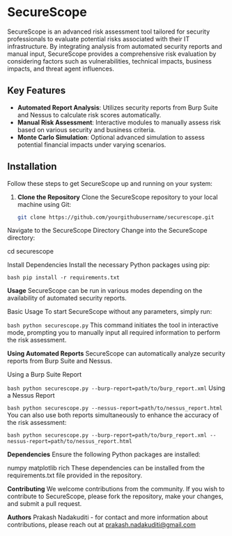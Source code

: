 # SecureScope

SecureScope is an advanced risk assessment tool tailored for security professionals to evaluate potential risks associated with their IT infrastructure. By integrating analysis from automated security reports and manual input, SecureScope provides a comprehensive risk evaluation by considering factors such as vulnerabilities, technical impacts, business impacts, and threat agent influences.

## Key Features

- **Automated Report Analysis**: Utilizes security reports from Burp Suite and Nessus to calculate risk scores automatically.
- **Manual Risk Assessment**: Interactive modules to manually assess risk based on various security and business criteria.
- **Monte Carlo Simulation**: Optional advanced simulation to assess potential financial impacts under varying scenarios.

## Installation

Follow these steps to get SecureScope up and running on your system:

1. **Clone the Repository**
   Clone the SecureScope repository to your local machine using Git:
   ```bash
   git clone https://github.com/yourgithubusername/securescope.git
Navigate to the SecureScope Directory
Change into the SecureScope directory:

cd securescope

Install Dependencies
Install the necessary Python packages using pip:

```bash pip install -r requirements.txt ```

**Usage**
SecureScope can be run in various modes depending on the availability of automated security reports.

Basic Usage
To start SecureScope without any parameters, simply run:

```bash python securescope.py```
This command initiates the tool in interactive mode, prompting you to manually input all required information to perform the risk assessment.

**Using Automated Reports**
SecureScope can automatically analyze security reports from Burp Suite and Nessus.

Using a Burp Suite Report

```bash python securescope.py --burp-report=path/to/burp_report.xml```
Using a Nessus Report


```bash python securescope.py --nessus-report=path/to/nessus_report.html```
You can also use both reports simultaneously to enhance the accuracy of the risk assessment:


```bash python securescope.py --burp-report=path/to/burp_report.xml --nessus-report=path/to/nessus_report.html```


**Dependencies**
Ensure the following Python packages are installed:

numpy
matplotlib
rich
These dependencies can be installed from the requirements.txt file provided in the repository.

**Contributing**
We welcome contributions from the community. If you wish to contribute to SecureScope, please fork the repository, make your changes, and submit a pull request.

**Authors**
Prakash Nadakuditi - for contact and more information about contributions, please reach out at prakash.nadakuditi@gmail.com
